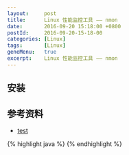 ```yaml
---
layout:     post
title:      Linux 性能监控工具 —— nmon
date:       2016-09-20 15:18:00 +0800
postId:     2016-09-20-15-18-00
categories: [Linux]
tags:       [Linux]
geneMenu:   true
excerpt:    Linux 性能监控工具 —— nmon
---
```


## 

## 安装

## 

## 参考资料

* [test](test.html)

{% highlight java %}
{% endhighlight %}
